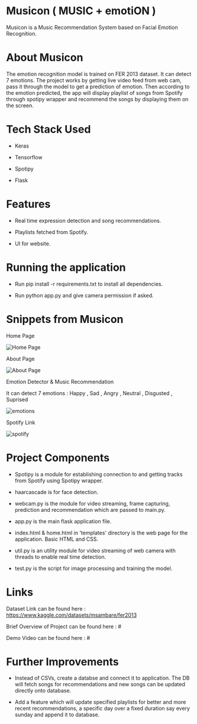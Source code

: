 # Musicon ( MUSIC + emotiON )

Musicon is a Music Recommendation System based on Facial Emotion Recognition.


# About Musicon

The emotion recognition model is trained on FER 2013 dataset. It can detect 7 emotions. The project works by getting live video feed from web cam, pass it through the model to get a prediction of emotion. Then according to the emotion predicted, the app will display playlist of songs from Spotify through spotipy wrapper and recommend the songs by displaying them on the screen.

# Tech Stack Used 

- Keras

- Tensorflow

- Spotipy

- Flask

# Features

- Real time expression detection and song recommendations.

- Playlists fetched from Spotify.

- UI for website.

# Running the application

- Run pip install -r requirements.txt to install all dependencies.

- Run python app.py and give camera permission if asked.

# Snippets from Musicon

Home Page 

![Home Page](#)

About Page

![About Page](#)

Emotion Detector & Music Recommendation

It can detect 7 emotions : Happy , Sad , Angry , Neutral , Disgusted , Suprised

![emotions](#)

Spotify Link 

![spotify](#)

# Project Components

- Spotipy is a module for establishing connection to and getting tracks from Spotify using Spotipy wrapper.

- haarcascade is for face detection.

- webcam.py is the module for video streaming, frame capturing, prediction and recommendation which are passed to main.py.

- app.py is the main flask application file.

- index.html & home.html in 'templates' directory is the web page for the application. Basic HTML and CSS.

- util.py is an utility module for video streaming of web camera with threads to enable real time detection.

- test.py is the script for image processing and training the model.

# Links

Dataset Link can be found here : https://www.kaggle.com/datasets/msambare/fer2013

Brief Overview of Project can be found here : #

Demo Video can be found here : #

# Further Improvements

- Instead of CSVs, create a databse and connect it to application. The DB will fetch songs for recommendations and new songs can be updated directly onto database.

- Add a feature which will update specified playlists for better and more recent recommendations, a specific day over a fixed duration say every sunday and append it to database.
#

